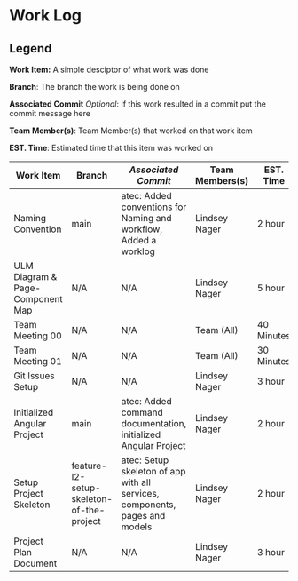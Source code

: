 # Work Log

## Legend
**Work Item:** A simple desciptor of what work was done

**Branch**: The branch the work is being done on

**Associated Commit** *Optional*: If this work resulted in a commit put the commit message here

**Team Member(s)**: Team Member(s) that worked on that work item

**EST. Time**: Estimated time that this item was worked on


|Work Item|Branch|*Associated Commit*|Team Members(s)|EST. Time|
|-------|---|---|---|---|
|Naming Convention|main|atec: Added conventions for Naming and workflow, Added a worklog|Lindsey Nager|2 hour|
|ULM Diagram & Page-Component Map|N/A|N/A|Lindsey Nager|5 hour|
|Team Meeting 00|N/A|N/A|Team (All)| 40 Minutes|
|Team Meeting 01|N/A|N/A|Team (All)| 30 Minutes|
|Git Issues Setup|N/A|N/A|Lindsey Nager|3 hour|
|Initialized Angular Project|main|atec: Added command documentation, initialized Angular Project|Lindsey Nager|2 hour|
|Setup Project Skeleton|feature-I2-setup-skeleton-of-the-project|atec: Setup skeleton of app with all services, components, pages and models|Lindsey Nager|2 hour|
|Project Plan Document|N/A|N/A|Lindsey Nager|3 hour|
